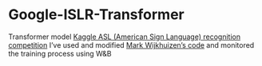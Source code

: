 # Google-ISLR-Transformer
Transformer model [Kaggle ASL (American Sign Language) recognition competition](https://www.kaggle.com/competitions/asl-signs)
I’ve used and modified [Mark Wijkhuizen’s code](https://www.kaggle.com/code/markwijkhuizen/gislr-tf-data-processing-transformer-training) and monitored the training process using W&B
